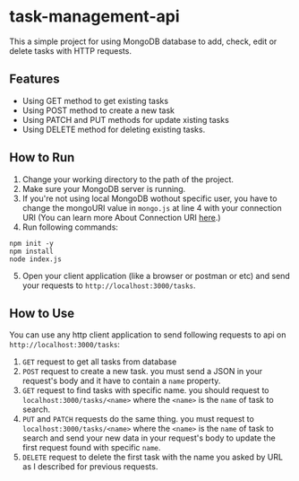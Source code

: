 # task-management-api

This a simple project for using MongoDB database to add, check, edit or delete tasks with HTTP requests.

## Features

- Using GET method to get existing tasks
- Using POST method to create a new task
- Using PATCH and PUT methods for update xisting tasks
- Using DELETE method for deleting existing tasks.

## How to Run

1. Change your working directory to the path of the project.
2. Make sure your MongoDB server is running.
3. If you're not using local MongoDB wothout specific user, you have to change the mongoURI value in `mongo.js` at line 4 with your connection URI (You can learn more About Connection URI [here](https://www.mongodb.com/docs/drivers/node/current/fundamentals/connection/connect/).)
4. Run following commands:

```
npm init -y
npm install
node index.js
```

5. Open your client application (like a browser or postman or etc) and send your requests to `http://localhost:3000/tasks`.

## How to Use

You can use any http client application to send following requests to api on `http://localhost:3000/tasks`:

1. `GET` request to get all tasks from database
2. `POST` request to create a new task. you must send a JSON in your request's body and it have to contain a `name` property.
3. `GET` request to find tasks with specific name. you should request to `localhost:3000/tasks/<name>` where the `<name>` is the `name` of task to search.
4. `PUT` and `PATCH` requests do the same thing. you must request to `localhost:3000/tasks/<name>` where the `<name>` is the `name` of task to search and send your new data in your request's body to update the first request found with specific `name`.
5. `DELETE` request to delete the first task with the name you asked by URL as I described for previous requests.
